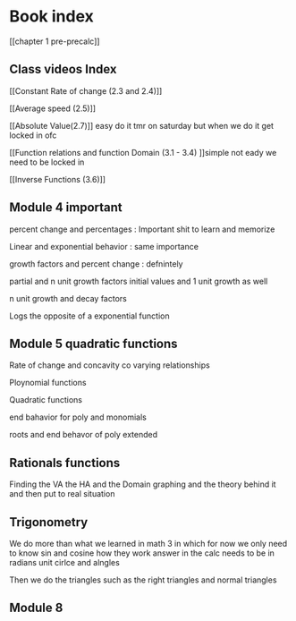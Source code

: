 

# Book index 
[[chapter 1 pre-precalc]]


## Class videos Index

[[Constant Rate of change (2.3 and 2.4)]]

[[Average speed (2.5)]]

[[Absolute Value(2.7)]] easy do it tmr on saturday but when we do it get locked in ofc 

[[Function relations and function Domain (3.1 - 3.4) ]]simple not eady we need to be locked in 

[[Inverse Functions (3.6)]]


## Module 4 important 

percent change and percentages : Important shit to learn and memorize 

Linear and exponential behavior : same importance

growth factors and percent change :  defnintely 

partial and n unit growth factors initial values and 1 unit growth as well 

n unit growth and decay factors 

Logs the opposite of a exponential function

## Module 5 quadratic functions 

Rate of change and concavity co varying relationships 

Ploynomial functions 

Quadratic functions 

end bahavior for poly and monomials 

roots and end behavor of poly extended 


## Rationals functions 

Finding the VA the HA and the Domain graphing and the theory behind it and then put to real situation 

## Trigonometry

We do more than what we learned in math 3 in which for now we only need to know sin and cosine how they work answer in the calc needs to be in radians unit cirlce and alngles 

Then we do the triangles such as the right triangles and normal triangles 


## Module 8